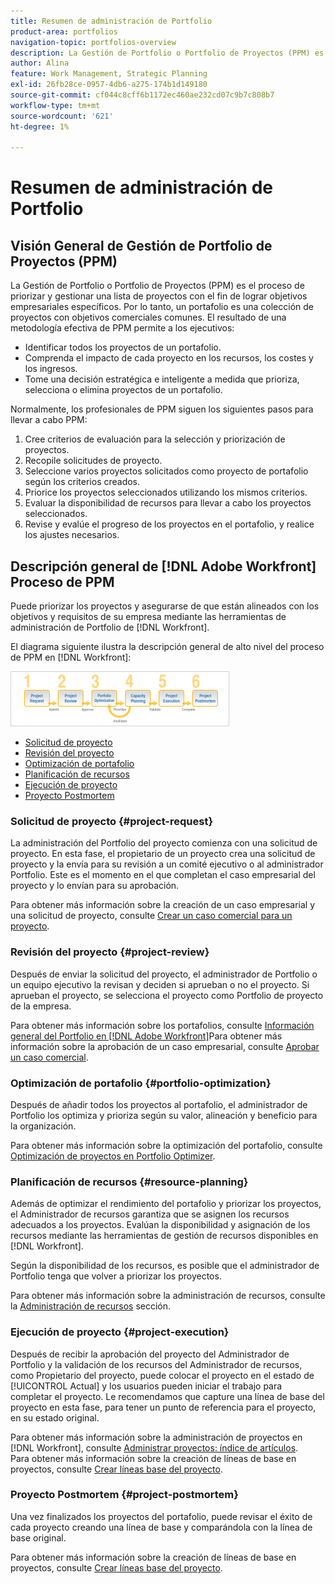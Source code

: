 ```yaml
---
title: Resumen de administración de Portfolio
product-area: portfolios
navigation-topic: portfolios-overview
description: La Gestión de Portfolio o Portfolio de Proyectos (PPM) es el proceso de priorizar y gestionar una lista de proyectos con el fin de lograr objetivos empresariales específicos. Un portafolio es una colección de proyectos con objetivos empresariales comunes.
author: Alina
feature: Work Management, Strategic Planning
exl-id: 26fb28ce-0957-4db6-a275-174b1d149180
source-git-commit: cf044c8cff6b1172ec460ae232cd07c9b7c808b7
workflow-type: tm+mt
source-wordcount: '621'
ht-degree: 1%

---
```


# Resumen de administración de Portfolio

<!--Audited: 12/2023-->

## Visión General de Gestión de Portfolio de Proyectos (PPM)

La Gestión de Portfolio o Portfolio de Proyectos (PPM) es el proceso de priorizar y gestionar una lista de proyectos con el fin de lograr objetivos empresariales específicos. Por lo tanto, un portafolio es una colección de proyectos con objetivos comerciales comunes. El resultado de una metodología efectiva de PPM permite a los ejecutivos:

* Identificar todos los proyectos de un portafolio.
* Comprenda el impacto de cada proyecto en los recursos, los costes y los ingresos.
* Tome una decisión estratégica e inteligente a medida que prioriza, selecciona o elimina proyectos de un portafolio.

Normalmente, los profesionales de PPM siguen los siguientes pasos para llevar a cabo PPM:

1. Cree criterios de evaluación para la selección y priorización de proyectos.
1. Recopile solicitudes de proyecto.
1. Seleccione varios proyectos solicitados como proyecto de portafolio según los criterios creados.
1. Priorice los proyectos seleccionados utilizando los mismos criterios.
1. Evaluar la disponibilidad de recursos para llevar a cabo los proyectos seleccionados.
1. Revise y evalúe el progreso de los proyectos en el portafolio, y realice los ajustes necesarios.

## Descripción general de [!DNL Adobe Workfront] Proceso de PPM

Puede priorizar los proyectos y asegurarse de que están alineados con los objetivos y requisitos de su empresa mediante las herramientas de administración de Portfolio de [!DNL Workfront].

El diagrama siguiente ilustra la descripción general de alto nivel del proceso de PPM en [!DNL Workfront]:

![](assets/pm1-350x88.png)

* [Solicitud de proyecto](#project-request)
* [Revisión del proyecto](#project-review)
* [Optimización de portafolio](#portfolio-optimization)
* [Planificación de recursos](#resource-planning)
* [Ejecución de proyecto](#project-execution)
* [Proyecto Postmortem](#project-postmortem)

### Solicitud de proyecto {#project-request}

La administración del Portfolio del proyecto comienza con una solicitud de proyecto. En esta fase, el propietario de un proyecto crea una solicitud de proyecto y la envía para su revisión a un comité ejecutivo o al administrador Portfolio. Este es el momento en el que completan el caso empresarial del proyecto y lo envían para su aprobación.

Para obtener más información sobre la creación de un caso empresarial y una solicitud de proyecto, consulte [Crear un caso comercial para un proyecto](../../../manage-work/projects/define-a-business-case/create-business-case.md).

### Revisión del proyecto {#project-review}

Después de enviar la solicitud del proyecto, el administrador de Portfolio o un equipo ejecutivo la revisan y deciden si aprueban o no el proyecto. Si aprueban el proyecto, se selecciona el proyecto como Portfolio de proyecto de la empresa.

Para obtener más información sobre los portafolios, consulte [Información general del Portfolio en [!DNL Adobe Workfront]](../../../manage-work/portfolios/portfolios-overview/portfolio-overview.md)Para obtener más información sobre la aprobación de un caso empresarial, consulte [Aprobar un caso comercial](../../../manage-work/projects/define-a-business-case/approve-business-case.md).

### Optimización de portafolio {#portfolio-optimization}

Después de añadir todos los proyectos al portafolio, el administrador de Portfolio los optimiza y prioriza según su valor, alineación y beneficio para la organización.

Para obtener más información sobre la optimización del portafolio, consulte [Optimización de proyectos en Portfolio Optimizer](../../../manage-work/portfolios/portfolio-optimizer/optimize-projects-in-portfolio-optimizer.md).

### Planificación de recursos {#resource-planning}

Además de optimizar el rendimiento del portafolio y priorizar los proyectos, el Administrador de recursos garantiza que se asignen los recursos adecuados a los proyectos. Evalúan la disponibilidad y asignación de los recursos mediante las herramientas de gestión de recursos disponibles en [!DNL Workfront].

Según la disponibilidad de los recursos, es posible que el administrador de Portfolio tenga que volver a priorizar los proyectos.

Para obtener más información sobre la administración de recursos, consulte la [Administración de recursos](../../../resource-mgmt/manage-resources.md) sección.

### Ejecución de proyecto {#project-execution}

Después de recibir la aprobación del proyecto del Administrador de Portfolio y la validación de los recursos del Administrador de recursos, como Propietario del proyecto, puede colocar el proyecto en el estado de [!UICONTROL Actual] y los usuarios pueden iniciar el trabajo para completar el proyecto. Le recomendamos que capture una línea de base del proyecto en esta fase, para tener un punto de referencia para el proyecto, en su estado original.

Para obtener más información sobre la administración de proyectos en [!DNL Workfront], consulte [Administrar proyectos: índice de artículos](../../../manage-work/projects/manage-projects/manage-projects-overview.md).\
Para obtener más información sobre la creación de líneas de base en proyectos, consulte [Crear líneas base del proyecto](../../../manage-work/projects/create-projects/create-baselines.md).

### Proyecto Postmortem {#project-postmortem}

Una vez finalizados los proyectos del portafolio, puede revisar el éxito de cada proyecto creando una línea de base y comparándola con la línea de base original.

Para obtener más información sobre la creación de líneas de base en proyectos, consulte [Crear líneas base del proyecto](../../../manage-work/projects/create-projects/create-baselines.md).
